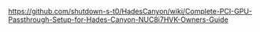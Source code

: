 

https://github.com/shutdown-s-t0/HadesCanyon/wiki/Complete-PCI-GPU-Passthrough-Setup-for-Hades-Canyon-NUC8i7HVK-Owners-Guide
